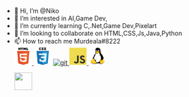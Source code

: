 - 👋 Hi, I’m @Niko
- 👀 I’m interested in AI,Game Dev,
- 🌱 I’m currently learning C,.Net,Game Dev,Pixelart
- 💞️ I’m looking to collaborate on HTML,CSS,Js,Java,Python
- 📫 How to reach me Murdeala#8222 <br>
<a href="https://www.w3.org/html/" target="_blank"><img src="https://raw.githubusercontent.com/devicons/devicon/master/icons/html5/html5-original-wordmark.svg" alt="html5" width="40" height="40"/> </a> 
  <a href="https://www.w3schools.com/css/" target="_blank"><img src="https://raw.githubusercontent.com/devicons/devicon/master/icons/css3/css3-original-wordmark.svg" alt="css3" width="40" height="40"/></a> 
  <a href="https://git-scm.com/" target="_blank"><img src="https://www.vectorlogo.zone/logos/git-scm/git-scm-icon.svg" alt="git" width="40" height="40"/> </a> 
  <a href="https://developer.mozilla.org/en-US/docs/Web/JavaScript" target="_blank"> <img src="https://raw.githubusercontent.com/devicons/devicon/master/icons/javascript/javascript-original.svg" alt="javascript" width="40" height="40"/> </a>
  <a href="https://www.linux.org/" target="_blank"> <img src="https://raw.githubusercontent.com/devicons/devicon/master/icons/linux/linux-original.svg" alt="linux" width="40" height="40"/> </a></p>
<a href="http://clipart-library.com/clip-art/python-logo-transparent-5.htm"><img src="http://clipart-library.com/images_k/python-logo-transparent/python-logo-transparent-5.png" width="40" height="40" /></a><br>



<!---
Murdeala/Murdeala is a ✨ special ✨ repository because its `README.md` (this file) appears on your GitHub profile.
You can click the Preview link to take a look at your changes.
--->
